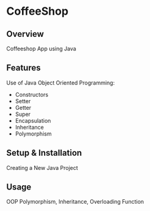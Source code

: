 # CoffeeShop

## Overview
Coffeeshop App using Java

## Features
Use of Java Object Oriented Programming:
- Constructors
- Setter
- Getter
- Super
- Encapsulation
- Inheritance
- Polymorphism


## Setup & Installation 
Creating a New Java Project

## Usage
OOP Polymorphism, Inheritance, Overloading Function

